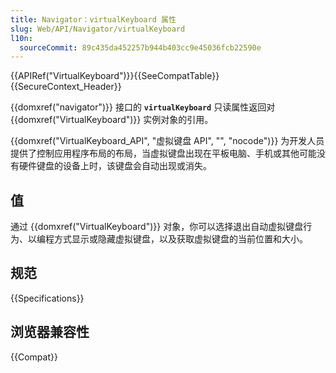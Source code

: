 ```yaml
---
title: Navigator：virtualKeyboard 属性
slug: Web/API/Navigator/virtualKeyboard
l10n:
  sourceCommit: 89c435da452257b944b403cc9e45036fcb22590e
---
```


{{APIRef("VirtualKeyboard")}}{{SeeCompatTable}}{{SecureContext_Header}}

{{domxref("navigator")}} 接口的 **`virtualKeyboard`** 只读属性返回对 {{domxref("VirtualKeyboard")}} 实例对象的引用。

{{domxref("VirtualKeyboard_API", "虚拟键盘 API", "", "nocode")}} 为开发人员提供了控制应用程序布局的布局，当虚拟键盘出现在平板电脑、手机或其他可能没有硬件键盘的设备上时，该键盘会自动出现或消失。

## 值

通过 {{domxref("VirtualKeyboard")}} 对象，你可以选择退出自动虚拟键盘行为、以编程方式显示或隐藏虚拟键盘，以及获取虚拟键盘的当前位置和大小。

## 规范

{{Specifications}}

## 浏览器兼容性

{{Compat}}
